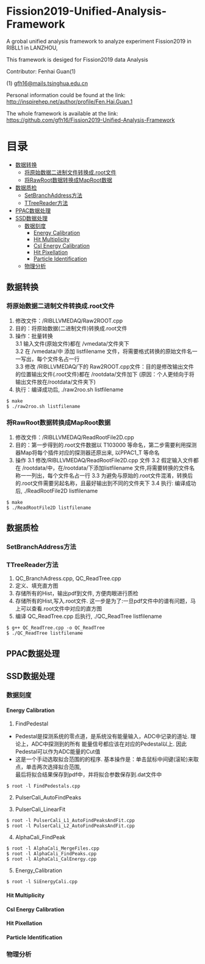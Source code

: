 
# Fission2019-Unified-Analysis-Framework
A grobal unified analysis framework to analyze experiment Fission2019 in RIBLL1 in LANZHOU,

This framework is desiged for Fission2019 data Analysis

Contributor: Fenhai Guan(1)

(1) gfh16@mails.tsinghua.edu.cn

Personal information could be found at the link:
http://inspirehep.net/author/profile/Fen.Hai.Guan.1

The whole framework is available at the link:
https://github.com/gfh16/Fission2019-Unified-Analysis-Framework

目录
=====
<!--ts-->
* [数据转换](#数据转换)
  * [将原始数据二进制文件转换成.root文件](#将原始数据二进制文件转换成.root文件)
  * [将RawRoot数据转换成MapRoot数据](#将RawRoot数据转换成MapRoot数据)
* [数据质检](#数据质检)
  * [SetBranchAddress方法](#SetBranchAddress方法)
  * [TTreeReader方法](#TTreeReader方法)
* [PPAC数据处理](#PPAC数据处理)
* [SSD数据处理](#SSD数据处理)
  * [数据刻度](#数据刻度)
    * [Energy Calibration](#Energy-Calibration)
    * [Hit Multiplicity](#Hit-Multiplicity)
    * [CsI Energy Calibration](#CsI-Energy-Calibration)
    * [Hit Pixellation](#Hit-Pixellatio)
    * [Particle Identification](#Particle-Identification)
  * [物理分析](#物理分析)
<!--te-->


## 数据转换
### 将原始数据二进制文件转换成.root文件
1. 修改文件：/RIBLLVMEDAQ/Raw2ROOT.cpp  
2. 目的：将原始数据(二进制文件)转换成.root文件  
3. 操作：批量转换  
   3.1 输入文件(原始文件)都在 /vmedata/文件夹下  
   3.2 在 /vmedata/中 添加 listfilename 文件，将需要格式转换的原始文件名一一写出，每个文件名占一行  
   3.3 修改 /RIBLLVMEDAQ/下的 Raw2ROOT.cpp文件：目的是修改输出文件的位置输出文件(.root文件)都在 /rootdata/文件加下 (原因：个人更倾向于将输出文件放在/rootdata/文件夹下)  
4. 执行：编译成功后, ./raw2roo.sh listfilename
````````
$ make
$ ./raw2roo.sh listfilename
````````
### 将RawRoot数据转换成MapRoot数据
1. 修改文件：/RIBLLVMEDAQ/ReadRootFile2D.cpp
2. 目的：第一步得到的.root文件数据以 T103000 等命名，第二步需要利用探测器Map将每个插件对应的探测器还原出来, 以PPAC1_T 等命名
3. 操作
   3.1 修改/RIBLLVMEDAQ/ReadRootFile2D.cpp 文件
   3.2 假定输入文件都在 /rootdata/中，在/rootdata/下添加listfilename 文件,将需要转换的文件名称一一列出，每个文件名占一行
   3.3 为避免与原始的.root文件混淆，转换后的.root文件需要另起名称，且最好输出到不同的文件夹下
   3.4 执行: 编译成功后, ./ReadRootFile2D listfilename
````````
$ make
$ ./ReadRootFile2D listfilename
````````
## 数据质检
### SetBranchAddress方法
### TTreeReader方法
1. QC_BranchAdress.cpp, QC_ReadTree.cpp
2. 定义、填充直方图
3. 存储所有的Hist，输出pdf到文件, 方便肉眼进行质检
4. 存储所有的Hist,写入.root文件. 这一步是为了:一旦pdf文件中的谱有问题，马上可以查看.root文件中对应的直方图
5. 编译 QC_ReadTree.cpp 后执行, ./QC_ReadTree listfilename
````````
$ g++ QC_ReadTree.cpp -o QC_ReadTree
$ ./QC_ReadTree listfilename
````````
## PPAC数据处理

## SSD数据处理
### 数据刻度
#### Energy Calibration
1. FindPedestal  
* Pedestal是探测系统的零点道，是系统没有能量输入，ADC中记录的道址. 理论上，ADC中探测到的所有
能量信号都应该在对应的Pedestal以上. 因此Pedestal可以作为ADC能量的Cut值  
* 这是一个手动选取拟合范围的的程序. 基本操作是：单击鼠标中间键(滚轮)来取点，单击两次选择拟合范围,  
最后将拟合结果保存到pdf中，并将拟合参数保存到.dat文件中

````````
$ root -l FindPedestals.cpp  
````````
2. PulserCali_AutoFindPeaks

3. PulserCali_LinearFit
````````
$ root -l PulserCali_L1_AutoFindPeaksAndFit.cpp
$ root -l PulserCali_L2_AutoFindPeaksAndFit.cpp
````````
4. AlphaCali_FindPeak
````````
$ root -l AlphaCali_MergeFiles.cpp
$ root -l AlphaCali_FindPeaks.cpp
$ root -l AlphaCali_CalEnergy.cpp
````````
5. Energy_Calibration
````````
$ root -l SiEnergyCali.cpp  
````````

#### Hit Multiplicity
#### CsI Energy Calibration
#### Hit Pixellation
#### Particle Identification

### 物理分析
